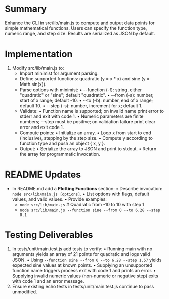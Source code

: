 # Summary

Enhance the CLI in src/lib/main.js to compute and output data points for simple mathematical functions. Users can specify the function type, numeric range, and step size. Results are serialized as JSON by default.

# Implementation

1. Modify src/lib/main.js to:
   - Import minimist for argument parsing.
   - Define supported functions: quadratic (y = x * x) and sine (y = Math.sin(x)).
   - Parse options with minimist:
     • --function (-f): string, either "quadratic" or "sine"; default "quadratic".
     • --from (-a): number, start of x range; default -10.
     • --to (-b): number, end of x range; default 10.
     • --step (-s): number, increment for x; default 1.
   - Validate:
     • Function name is supported; on invalid name print error to stderr and exit with code 1.
     • Numeric parameters are finite numbers; --step must be positive; on validation failure print clear error and exit code 1.
   - Compute points:
     • Initialize an array.
     • Loop x from start to end (inclusive), stepping by the step size.
     • Compute y according to function type and push an object { x, y }.
   - Output:
     • Serialize the array to JSON and print to stdout.
     • Return the array for programmatic invocation.

# README Updates

- In README.md add a **Plotting Functions** section:
  • Describe invocation: `node src/lib/main.js [options]`.
  • List options with flags, default values, and valid values.
  • Provide examples:
    - `node src/lib/main.js`  # Quadratic from -10 to 10 with step 1
    - `node src/lib/main.js --function sine --from 0 --to 6.28 --step 0.1`

# Testing Deliverables

1. In tests/unit/main.test.js add tests to verify:
   • Running main with no arguments yields an array of 21 points for quadratic and logs valid JSON.
   • Using `--function sine --from 0 --to 6.28 --step 1.57` yields expected sine values at known points.
   • Supplying an unsupported function name triggers process exit with code 1 and prints an error.
   • Supplying invalid numeric values (non-numeric or negative step) exits with code 1 and an error message.
2. Ensure existing echo tests in tests/unit/main.test.js continue to pass unmodified.